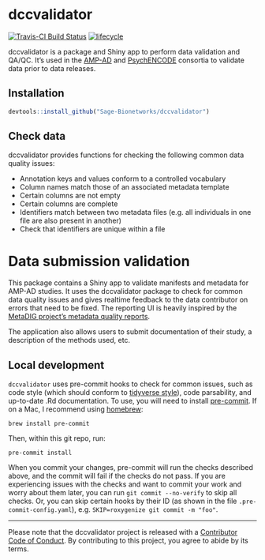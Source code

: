 <!-- README.md is generated from README.Rmd. Please edit that file -->

# dccvalidator

[![Travis-CI Build
Status](https://travis-ci.org/Sage-Bionetworks/dccvalidator.svg?branch=master)](https://travis-ci.org/Sage-Bionetworks/dccvalidator)
[![lifecycle](https://img.shields.io/badge/lifecycle-experimental-orange.svg)](https://www.tidyverse.org/lifecycle/#experimental)

dccvalidator is a package and Shiny app to perform data validation and
QA/QC. It’s used in the [AMP-AD](https://ampadportal.org/) and
[PsychENCODE](http://www.psychencode.org) consortia to validate data
prior to data releases.

## Installation

``` r
devtools::install_github("Sage-Bionetworks/dccvalidator")
```

## Check data

dccvalidator provides functions for checking the following common data
quality issues:

  - Annotation keys and values conform to a controlled vocabulary
  - Column names match those of an associated metadata template
  - Certain columns are not empty
  - Certain columns are complete
  - Identifiers match between two metadata files (e.g. all individuals
    in one file are also present in another)
  - Check that identifiers are unique within a file

# Data submission validation

This package contains a Shiny app to validate manifests and metadata for
AMP-AD studies. It uses the dccvalidator package to check for common
data quality issues and gives realtime feedback to the data contributor
on errors that need to be fixed. The reporting UI is heavily inspired by
the [MetaDIG project’s metadata quality
reports](https://knb.ecoinformatics.org/quality/s=knb.suite.1/doi%3A10.5063%2FF12V2D1V).

The application also allows users to submit documentation of their
study, a description of the methods used, etc.

## Local development

`dccvalidator` uses pre-commit hooks to check for common issues, such as
code style (which should conform to [tidyverse
style](https://style.tidyverse.org/)), code parsability, and up-to-date
.Rd documentation. To use, you will need to install
[pre-commit](https://pre-commit.com/#intro). If on a Mac, I recommend
using [homebrew](https://brew.sh/):

    brew install pre-commit

Then, within this git repo, run:

    pre-commit install

When you commit your changes, pre-commit will run the checks described
above, and the commit will fail if the checks do not pass. If you are
experiencing issues with the checks and want to commit your work and
worry about them later, you can run `git commit --no-verify` to skip all
checks. Or, you can skip certain hooks by their ID (as shown in the file
`.pre-commit-config.yaml`), e.g. `SKIP=roxygenize git commit -m "foo"`.

-----

Please note that the dccvalidator project is released with a
[Contributor Code of Conduct](.github/CODE_OF_CONDUCT.md). By
contributing to this project, you agree to abide by its terms.
